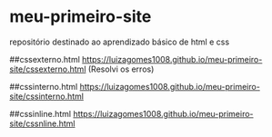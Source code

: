 # meu-primeiro-site
repositório destinado ao aprendizado básico de html e css

##cssexterno.html
https://luizagomes1008.github.io/meu-primeiro-site/cssexterno.html
(Resolvi os erros)

##cssinterno.html
https://luizagomes1008.github.io/meu-primeiro-site/cssinterno.html

##cssinline.html
https://luizagomes1008.github.io/meu-primeiro-site/cssnline.html
